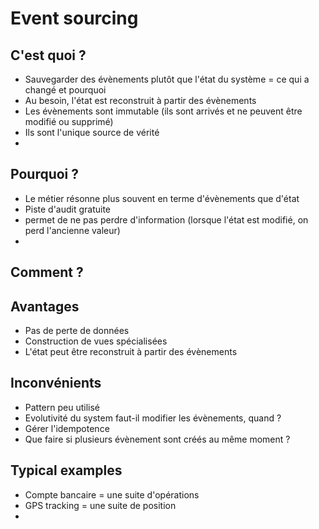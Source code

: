 # Event sourcing

## C'est quoi ?
- Sauvegarder des évènements plutôt que l'état du système = ce qui a changé et pourquoi 
- Au besoin, l'état est reconstruit à partir des évènements
- Les évènements sont immutable (ils sont arrivés et ne peuvent être modifié ou supprimé)
- Ils sont l'unique source de vérité
- 

## Pourquoi ?

- Le métier résonne plus souvent en terme d'évènements que d'état
- Piste d'audit gratuite
- permet de ne pas perdre d'information (lorsque l'état est modifié, on perd l'ancienne valeur)
- 

## Comment ?


## Avantages
- Pas de perte de données
- Construction de vues spécialisées
- L'état peut être reconstruit à partir des évènements

## Inconvénients
- Pattern peu utilisé
- Evolutivité du system faut-il modifier les évènements, quand ?
- Gérer l'idempotence
- Que faire si plusieurs évènement sont créés au même moment ?

## Typical examples
- Compte bancaire = une suite d'opérations
- GPS tracking = une suite de position
- 
